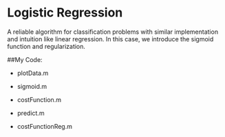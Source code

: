 # Logistic Regression

A reliable algorithm for classification problems with similar implementation and intuition like linear regression. In this case, we introduce the sigmoid function and regularization.

##My Code:

* plotData.m

* sigmoid.m

* costFunction.m

* predict.m

* costFunctionReg.m